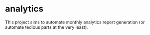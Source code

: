 # analytics
This project aims to automate monthly analytics report generation (or automate tedious parts at the very least).

